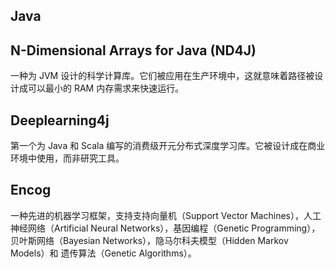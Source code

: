 ## Java

## N-Dimensional Arrays for Java (ND4J) 

一种为 JVM 设计的科学计算库。它们被应用在生产环境中，这就意味着路径被设计成可以最小的 RAM 内存需求来快速运行。

## Deeplearning4j 

第一个为 Java 和 Scala 编写的消费级开元分布式深度学习库。它被设计成在商业环境中使用，而非研究工具。

## Encog 

一种先进的机器学习框架，支持支持向量机（Support Vector Machines），人工神经网络（Artificial Neural Networks），基因编程（Genetic Programming），贝叶斯网络（Bayesian Networks），隐马尔科夫模型（Hidden Markov Models）和 遗传算法（Genetic Algorithms）。